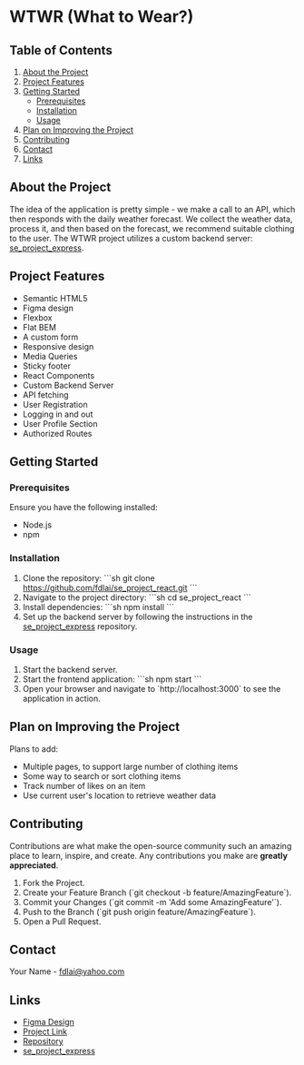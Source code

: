 # WTWR (What to Wear?)

## Table of Contents

1. [About the Project](#about-the-project)
2. [Project Features](#project-features)
3. [Getting Started](#getting-started)
   - [Prerequisites](#prerequisites)
   - [Installation](#installation)
   - [Usage](#usage)
4. [Plan on Improving the Project](#plan-on-improving-the-project)
5. [Contributing](#contributing)
6. [Contact](#contact)
7. [Links](#links)

## About the Project

The idea of the application is pretty simple - we make a call to an API, which then responds with the daily weather forecast. We collect the weather data, process it, and then based on the forecast, we recommend suitable clothing to the user. The WTWR project utilizes a custom backend server: [se_project_express](https://github.com/fdlai/se_project_express).

## Project Features

- Semantic HTML5
- Figma design
- Flexbox
- Flat BEM
- A custom form
- Responsive design
- Media Queries
- Sticky footer
- React Components
- Custom Backend Server
- API fetching
- User Registration
- Logging in and out
- User Profile Section
- Authorized Routes

## Getting Started

### Prerequisites

Ensure you have the following installed:

- Node.js
- npm

### Installation

1. Clone the repository:
   \`\`\`sh
   git clone https://github.com/fdlai/se_project_react.git
   \`\`\`
2. Navigate to the project directory:
   \`\`\`sh
   cd se_project_react
   \`\`\`
3. Install dependencies:
   \`\`\`sh
   npm install
   \`\`\`
4. Set up the backend server by following the instructions in the [se_project_express](https://github.com/fdlai/se_project_express) repository.

### Usage

1. Start the backend server.
2. Start the frontend application:
   \`\`\`sh
   npm start
   \`\`\`
3. Open your browser and navigate to \`http://localhost:3000\` to see the application in action.

## Plan on Improving the Project

Plans to add:

- Multiple pages, to support large number of clothing items
- Some way to search or sort clothing items
- Track number of likes on an item
- Use current user's location to retrieve weather data

## Contributing

Contributions are what make the open-source community such an amazing place to learn, inspire, and create. Any contributions you make are **greatly appreciated**.

1. Fork the Project.
2. Create your Feature Branch (\`git checkout -b feature/AmazingFeature\`).
3. Commit your Changes (\`git commit -m 'Add some AmazingFeature'\`).
4. Push to the Branch (\`git push origin feature/AmazingFeature\`).
5. Open a Pull Request.

## Contact

Your Name - [fdlai@yahoo.com](mailto:fdlai@yahoo.com)

## Links

- [Figma Design](https://www.figma.com/file/DTojSwldenF9UPKQZd6RRb/Sprint-10%3A-WTWR)
- [Project Link](https://fdlai.nodnor.com)
- [Repository](https://github.com/fdlai/se_project_react)
- [se_project_express](https://github.com/fdlai/se_project_express)
